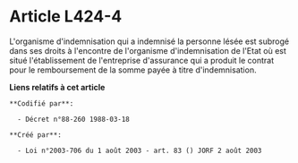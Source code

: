 # Article L424-4

L'organisme d'indemnisation qui a indemnisé la personne lésée est subrogé dans ses droits à l'encontre de l'organisme
d'indemnisation de l'Etat où est situé l'établissement de l'entreprise d'assurance qui a produit le contrat pour le
remboursement de la somme payée à titre d'indemnisation.

**Liens relatifs à cet article**

	**Codifié par**:

	  - Décret n°88-260 1988-03-18

	**Créé par**:

	  - Loi n°2003-706 du 1 août 2003 - art. 83 () JORF 2 août 2003
